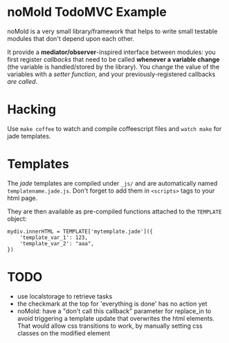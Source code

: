 # noMold TodoMVC Example
noMold is a very small library/framework that helps to write small testable modules that don't depend upon each other.

It provide a **mediator/observer**-inspired interface between modules:
you first register *callbacks* that need to be called __whenever a variable change__ (the variable is handled/stored by the library).
You change the value of the variables with a *setter function*, and your previously-registered callbacks *are called*.


# Hacking
Use `make coffee` to watch and compile coffeescript files and `watch make` for jade templates.


# Templates
The *jade* templates are compiled under `_js/` and are automatically named `templatename.jade.js`. Don't forget to add them in `<scripts>` tags to your html page.

They are then available as pre-compiled functions attached to the `TEMPLATE` object:

    mydiv.innerHTML = TEMPLATE['mytemplate.jade']({
        'template_var_1': 123,
        'template_var_2': "aaa",
    })


# TODO
- use localstorage to retrieve tasks
- the checkmark at the top for 'everything is done' has no action yet
- noMold: have a "don't call this callback" parameter for replace_in to avoid triggering a template update that overwrites the html elements. That would allow css transitions to work, by manually setting css classes on the modified element
